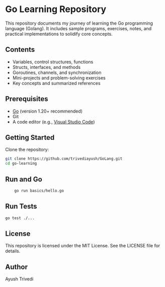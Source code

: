 # Go Learning Repository


This repository documents my journey of learning the Go programming language (Golang). It includes sample programs, exercises, notes, and practical implementations to solidify core concepts.

## Contents

-  Variables, control structures, functions
-  Structs, interfaces, and methods
-  Goroutines, channels, and synchronization
-  Mini-projects and problem-solving exercises
-  Key concepts and summarized references

## Prerequisites

- [Go](https://go.dev/dl/) (version 1.20+ recommended)
- Git
- A code editor (e.g., [Visual Studio Code](https://code.visualstudio.com/))

## Getting Started

Clone the repository:
```bash
git clone https://github.com/trivediayush/GoLang.git
cd go-learning
```

## Run and Go
```bash
    go run basics/hello.go
```
## Run Tests
```bash
go test ./...
```
## License

This repository is licensed under the MIT License. See the LICENSE file for details.

## Author
Ayush Trivedi